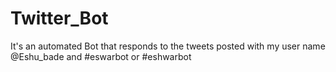 # Twitter_Bot
It's an automated Bot that responds to the tweets posted with my user name @Eshu_bade and #eswarbot or #eshwarbot
